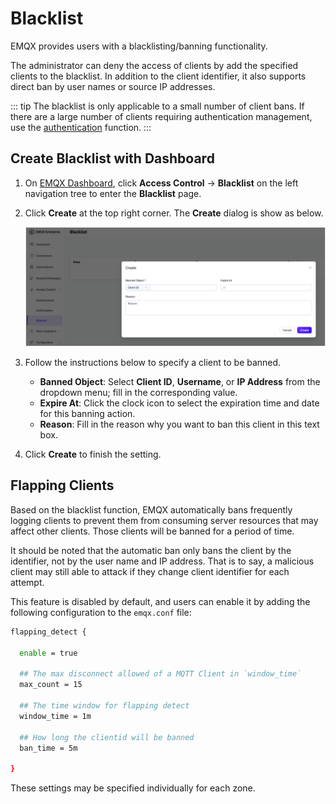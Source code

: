 # Blacklist

EMQX provides users with a blacklisting/banning functionality.

The administrator can deny the access of clients by add the specified clients to the blacklist. In addition to the client identifier, it also supports direct ban by user names or source IP addresses.

::: tip
The blacklist is only applicable to a small number of client bans. If there are a large number of clients requiring authentication management, use the [authentication](./authn/authn.md) function.
:::

## Create Blacklist with Dashboard

1. On [EMQX Dashboard](http://127.0.0.1:18083/#/authentication), click **Access Control** -> **Blacklist** on the left navigation tree to enter the **Blacklist** page. 

2. Click **Create** at the top right corner. The **Create** dialog is show as below.

   ![image](./assets/blacklist_create_ee.png)

3. Follow the instructions below to specify a client to be banned.

   - **Banned Object**: Select **Client ID**, **Username**, or **IP Address** from the dropdown menu; fill in the corresponding value.
   - **Expire At**: Click the clock icon to select the expiration time and date for this banning action.
   - **Reason**: Fill in the reason why you want to ban this client in this text box.
2. Click **Create** to finish the setting.

## Flapping Clients

Based on the blacklist function, EMQX automatically bans frequently logging clients to prevent them from consuming server resources that may affect other clients. Those clients will be banned for a period of time.

It should be noted that the automatic ban only bans the client by the identifier, not by the user name and IP address. That is to say, a malicious client may still able to attack if they change client identifier for each attempt.

This feature is disabled by default, and users can enable it by adding the following configuration to the `emqx.conf` file:

```bash
flapping_detect {

  enable = true

  ## The max disconnect allowed of a MQTT Client in `window_time`
  max_count = 15

  ## The time window for flapping detect
  window_time = 1m

  ## How long the clientid will be banned
  ban_time = 5m

}
```

These settings may be specified individually for each zone.
